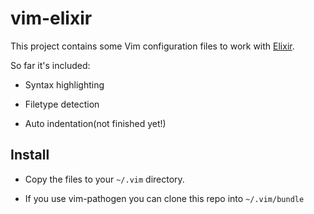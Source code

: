 # vim-elixir

This project contains some Vim configuration files to work with [Elixir](http://elixir-lang.org).

So far it's included:

* Syntax highlighting

* Filetype detection

* Auto indentation(not finished yet!)

## Install

* Copy the files to your `~/.vim` directory.

* If you use vim-pathogen you can clone this repo into `~/.vim/bundle`
